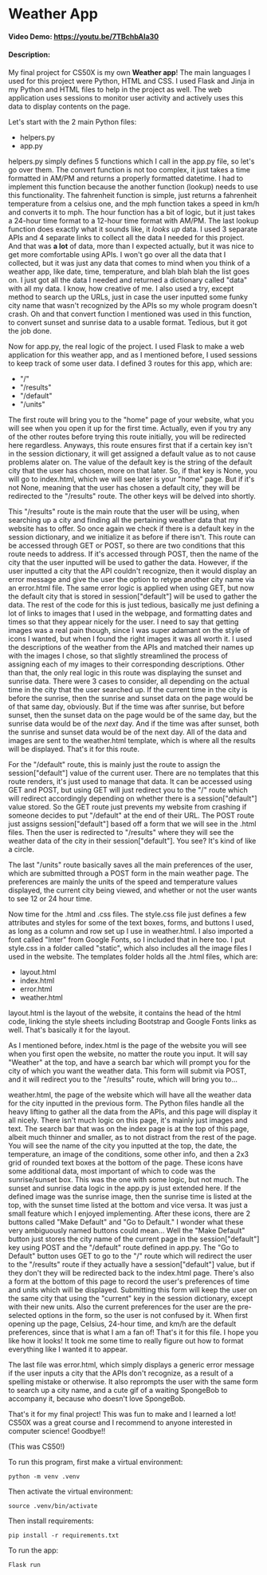# Weather App
#### Video Demo: https://youtu.be/7TBchbAIa30
#### Description:

My final project for CS50X is my own **Weather app**! The main languages I used for this project were
Python, HTML and CSS. I used Flask and Jinja in my Python and HTML files to help in the project as well.
The web application uses sessions to monitor user activity and actively uses this data to display
contents on the page.

Let's start with the 2 main Python files:
- helpers.py
- app.py

helpers.py simply defines 5 functions which I call in the app.py file, so let's go over them. The convert
function is not too complex, it just takes a time formatted in AM/PM and returns a properly formatted
datetime. I had to implement this function because the another function (lookup) needs to use this
functionality. The fahrenheit function is simple, just returns a fahrenheit temperature from a celsius one, and the mph
function takes a speed in km/h and converts it to mph. The hour function has a bit of logic, but it just takes a 24-hour
time format to a 12-hour time format with AM/PM. The last lookup function does exactly what it sounds like, it *looks up*
data. I used 3 separate APIs and 4 separate links to collect all the data I needed for this project. And that was
**a lot** of data, more than I expected actually, but it was nice to get more comfortable using APIs.
I won't go over all the data that I collected, but it was just any data that comes to mind when you think
of a weather app, like date, time, temperature, and blah blah blah the list goes on. I just got all the
data I needed and returned a dictionary called "data" with all my data. I know, how creative of me. I
also used a try, except method to search up the URLs, just in case the user inputted some funky city name that
wasn't recognized by the APIs so my whole program doesn't crash. Oh and that convert function I mentioned was used
in this function, to convert sunset and sunrise data to a usable format. Tedious, but it got the job done.

Now for app.py, the real logic of the project. I used Flask to make a web application for this weather app, and as I
mentioned before, I used sessions to keep track of some user data. I defined 3 routes for this app, which are:

-  "/"
-  "/results"
-  "/default"
-  "/units"

The first route will bring you to the "home" page of your website, what you will see when you open it up for
the first time. Actually, even if you try any of the other routes before trying this route initially, you will be
redirected here regardless. Anyways, this route ensures first that if a certain key isn't in the session dictionary,
it will get assigned a default value as to not cause problems alater on.
The value of the default key is the string of the default city that the user has chosen, more on that later.
So, if that key is None, you will go to index.html, which we will see later is
your "home" page. But if it's not None, meaning that the user has chosen a default city, they will be redirected to
the "/results" route. The other keys will be delved into shortly.

This "/results" route is the main route that the user will be using, when searching up a city and finding all
the pertaining weather data that my website has to offer. So once again we check if there is a default key in the
session dictionary, and we initialize it as before if there isn't. This route can be accessed through GET or POST,
so there are two conditions that this route needs to address. If it's accessed through POST, then the name of the
city that the user inputted will be used to gather the data. However, if the user inputted a city that the API
couldn't recognize, then it would display an error message and give the user the option to retype another city name
via an error.html file. The same error logic is applied when using GET, but now the default city that is stored
in session["default"] will be used to gather the data. The rest of the code for this is just tedious,
basically me just defining a lot of links to images that I used in the webpage, and formatting dates and times
so that they appear nicely for the user. I need to say that getting images was a real pain though, since I was
super adamant on the style of icons I wanted, but when I found the right images it was all worth it. I used the
descriptions of the weather from the APIs and matched their names up with the images I chose, so that slightly
streamlined the process of assigning each of my images to their corresponding descriptions. Other than that, the only
real logic in this route was displaying the sunset and sunrise data. There were 3 cases to consider, all depending
on the actual time in the city that the user searched up. If the current time in the city is before the sunrise,
then the sunrise and sunset data on the page would be of that same day, obviously. But if the time was after sunrise,
but before sunset, then the sunset data on the page would be of the same day, but the sunrise data would be of the
*next* day. And if the time was after sunset, both the sunrise and sunset data would be of the next day. All of the
data and images are sent to the weather.html template, which is where all the results will be displayed. That's it
for this route.

For the "/default" route, this is mainly just the route to assign the session["default"] value of the
current user. There are no templates that this route renders, it's just used to manage that data. It can be
accessed using GET and POST, but using GET will just redirect you to the "/" route which will redirect accordingly
depending on whether there is a session["default"] value stored. So the GET route just prevents my website from
crashing if someone decides to put "/default" at the end of their URL. The POST route just assigns session["default"]
based off a form that we will see in the .html files. Then the user is redirected to "/results" where they will see
the weather data of the city in their session["default"]. You see? It's kind of like a circle.

The last "/units" route basically saves all the main preferences of the user, which are submitted through a POST form
in the main weather page. The preferences are mainly the units of the speed and temperature values displayed, the
current city being viewed, and whether or not the user wants to see 12 or 24 hour time.

Now time for the .html and .css files. The style.css file just defines a few attributes and styles for some
of the text boxes, forms, and buttons I used, as long as a column and row set up I use in weather.html. I also
imported a font called "Inter" from Google Fonts, so I included that in here too. I put style.css in a folder called
"static", which also includes all the image files I used in the website. The templates folder holds all the .html
files, which are:

- layout.html
- index.html
- error.html
- weather.html

layout.html is the layout of the website, it contains the head of the html code, linking the style sheets including
Bootstrap and Google Fonts links as well. That's basically it for the layout.

As I mentioned before, index.html is the page of the website you will see when you first open the website, no matter
the route you input. It will say "Weather" at the top, and have a search bar which will prompt you for the city
of which you want the weather data. This form will submit via POST, and it will redirect you to the "/results" route,
which will bring you to...

weather.html, the page of the website which will have all the weather data for the city inputted in the previous form.
The Python files handle all the heavy lifting to gather all the data from the APIs, and this page will display it all
nicely. There isn't much logic on this page, it's mainly just images and text. The search bar that was on the index
page is at the top of this page, albeit much thinner and smaller, as to not distract from the rest of the page.
You will see the name of the city you inputted at the top, the date, the temperature, an image of the conditions, some
other info, and then a 2x3 grid of rounded text boxes at the bottom of the page. These icons have some additional data,
most important of which to code was the sunrise/sunset box. This was the one with some logic, but not much. The
sunset and sunrise data logic in the app.py is just extended here. If the defined image was the sunrise image, then
the sunrise time is listed at the top, with the sunset time listed at the bottom and vice versa. It was just a small
feature which I enjoyed implementing. After these icons, there are 2 buttons called "Make Default" and "Go to Default."
I wonder what these very ambiguously named buttons could mean... Well the "Make Default" button just stores the city
name of the current page in the session["default"] key using POST and the "/default" route defined in app.py. The
"Go to Default" button uses GET to go to the "/" route which will redirect the user to the "/results" route if they
actually have a session["default"] value, but if they don't they will be redirected back to the index.html page. There's
also a form at the bottom of this page to record the user's preferences of time and units which will be displayed.
Submitting this form will keep the user on the same city that using the "current" key in the session dictionary, except
with their new units.  Also the current preferences for the user are the pre-selected options in the form, so the user
is not confused by it. When first opening up the page, Celsius, 24-hour time, and km/h are the default preferences,
since that is what I am a fan of! That's it for this file. I hope you like how it looks! It took me some time to really
figure out how to format everything like I wanted it to appear.

The last file was error.html, which simply displays a generic error message if the user inputs a city that the APIs
don't recognize, as a result of a spelling mistake or otherwise. It also reprompts the user with the same form to
search up a city name, and a cute gif of a waiting SpongeBob to accompany it, because who doesn't love SpongeBob.

That's it for my final project! This was fun to make and I learned a lot! CS50X was a great course and I recommend
to anyone interested in computer science! Goodbye!!

(This was CS50!)


To run this program, first make a virtual environment:

```
python -m venv .venv
```
Then activate the virtual environment:

```
source .venv/bin/activate
```
Then install requirements:
```
pip install -r requirements.txt
```
To run the app:
```
Flask run
```

